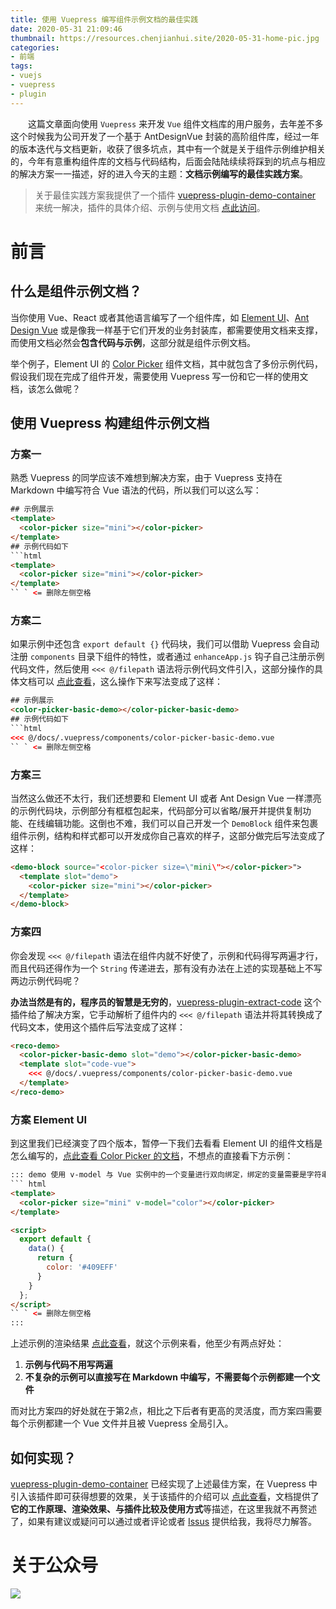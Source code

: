 ```yaml
---
title: 使用 Vuepress 编写组件示例文档的最佳实践
date: 2020-05-31 21:09:46
thumbnail: https://resources.chenjianhui.site/2020-05-31-home-pic.jpg
categories: 
- 前端
tags: 
- vuejs
- vuepress
- plugin
---
```


&emsp;&emsp;这篇文章面向使用 `Vuepress` 来开发 `Vue` 组件文档库的用户服务，去年差不多这个时候我为公司开发了一个基于 AntDesignVue 封装的高阶组件库，经过一年的版本迭代与文档更新，收获了很多坑点，其中有一个就是关于组件示例维护相关的，今年有意重构组件库的文档与代码结构，后面会陆陆续续将踩到的坑点与相应的解决方案一一描述，好的进入今天的主题：**文档示例编写的最佳实践方案**。

<!-- more -->

> 关于最佳实践方案我提供了一个插件 [vuepress-plugin-demo-container](https://github.com/calebman/vuepress-plugin-demo-container) 来统一解决，插件的具体介绍、示例与使用文档 [点此访问](https://docs.chenjianhui.site/vuepress-plugin-demo-container/zh/)。

# 前言

## 什么是组件示例文档？

当你使用 Vue、React 或者其他语言编写了一个组件库，如 [Element UI](https://element.eleme.cn/2.0/#/zh-CN)、[Ant Design Vue](https://www.antdv.com/docs/vue/introduce-cn/) 或是像我一样基于它们开发的业务封装库，都需要使用文档来支撑，而使用文档必然会**包含代码与示例**，这部分就是组件示例文档。

举个例子，Element UI 的 [Color Picker](https://element.eleme.cn/2.0/#/zh-CN/component/color-picker) 组件文档，其中就包含了多份示例代码，假设我们现在完成了组件开发，需要使用 Vuepress 写一份和它一样的使用文档，该怎么做呢？

## 使用 Vuepress 构建组件示例文档

### 方案一

熟悉 Vuepress 的同学应该不难想到解决方案，由于 Vuepress 支持在 Markdown 中编写符合 Vue 语法的代码，所以我们可以这么写：

```html
## 示例展示
<template>
  <color-picker size="mini"></color-picker>
</template>
## 示例代码如下
```html
<template>
  <color-picker size="mini"></color-picker>
</template>
`` ` <= 删除左侧空格
```
### 方案二

如果示例中还包含 `export default {}` 代码块，我们可以借助 Vuepress 会自动注册 `components` 目录下组件的特性，或者通过 `enhanceApp.js` 钩子自己注册示例代码文件，然后使用 `<<< @/filepath` 语法将示例代码文件引入，这部分操作的具体文档可以 [点此查看](https://vuepress.vuejs.org/zh/guide/markdown.html#%E5%AF%BC%E5%85%A5%E4%BB%A3%E7%A0%81%E6%AE%B5)，这么操作下来写法变成了这样：

```html
## 示例展示
<color-picker-basic-demo></color-picker-basic-demo>
## 示例代码如下
```html
<<< @/docs/.vuepress/components/color-picker-basic-demo.vue
`` ` <= 删除左侧空格
```

### 方案三

当然这么做还不太行，我们还想要和 Element UI 或者 Ant Design Vue 一样漂亮的示例代码块，示例部分有框框包起来，代码部分可以省略/展开并提供复制功能、在线编辑功能。这倒也不难，我们可以自己开发一个 `DemoBlock` 组件来包裹组件示例，结构和样式都可以开发成你自己喜欢的样子，这部分做完后写法变成了这样：

```html
<demo-block source="<color-picker size=\"mini\"></color-picker>">
  <template slot="demo">
    <color-picker size="mini"></color-picker>
  </template>
</demo-block>
```

### 方案四

你会发现 `<<< @/filepath` 语法在组件内就不好使了，示例和代码得写两遍才行，而且代码还得作为一个 `String` 传递进去，那有没有办法在上述的实现基础上不写两边示例代码呢？

**办法当然是有的，程序员的智慧是无穷的**，[vuepress-plugin-extract-code](https://github.com/vuepress-reco/vuepress-plugin-extract-code) 这个插件给了解决方案，它手动解析了组件内的 `<<< @/filepath` 语法并将其转换成了代码文本，使用这个插件后写法变成了这样：

```html
<reco-demo>
  <color-picker-basic-demo slot="demo"></color-picker-basic-demo>
  <template slot="code-vue">
    <<< @/docs/.vuepress/components/color-picker-basic-demo.vue
  </template>
</reco-demo>
```

### 方案 Element UI

到这里我们已经演变了四个版本，暂停一下我们去看看 Element UI 的组件文档是怎么编写的，[点此查看 Color Picker 的文档](https://github.com/ElemeFE/element/blob/dev/examples/docs/zh-CN/color-picker.md)，不想点的直接看下方示例：

```html
::: demo 使用 v-model 与 Vue 实例中的一个变量进行双向绑定，绑定的变量需要是字符串类型。
``` html
<template>
  <color-picker size="mini" v-model="color"></color-picker>
</template>

<script>
  export default {
    data() {
      return {
        color: '#409EFF'
      }
    }
  };
</script>
`` ` <= 删除左侧空格
:::
```

上述示例的渲染结果 [点此查看](https://element.eleme.cn/2.0/#/zh-CN/component/color-picker)，就这个示例来看，他至少有两点好处：

1. **示例与代码不用写两遍**
2. **不复杂的示例可以直接写在 Markdown 中编写，不需要每个示例都建一个文件**

而对比方案四的好处就在于第2点，相比之下后者有更高的灵活度，而方案四需要每个示例都建一个 Vue 文件并且被 Vuepress 全局引入。

## 如何实现？

[vuepress-plugin-demo-container](https://github.com/calebman/vuepress-plugin-demo-container) 已经实现了上述最佳方案，在 Vuepress 中引入该插件即可获得想要的效果，关于该插件的介绍可以 [点此查看](https://docs.chenjianhui.site/vuepress-plugin-demo-container/zh/)，文档提供了**它的工作原理、渲染效果、与插件比较及使用方式**等描述，在这里我就不再赘述了，如果有建议或疑问可以通过或者评论或者 [Issus](https://github.com/calebman/vuepress-plugin-demo-container/issues) 提供给我，我将尽力解答。

# 关于公众号

![](https://resources.chenjianhui.site/wechat-qrcode.png)